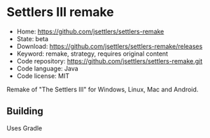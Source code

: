 # Settlers III remake

- Home: https://github.com/jsettlers/settlers-remake
- State: beta
- Download: https://github.com/jsettlers/settlers-remake/releases
- Keyword: remake, strategy, requires original content
- Code repository: https://github.com/jsettlers/settlers-remake.git
- Code language: Java
- Code license: MIT

Remake of "The Settlers III" for Windows, Linux, Mac and Android.

## Building

Uses Gradle

